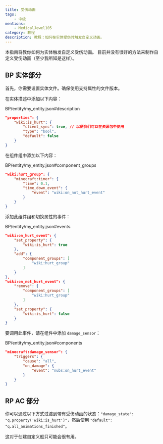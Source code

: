 ```yaml
---
title: 受伤动画
tags:
    - 中级
mentions:
    - MedicalJewel105
category: 教程
description: 教程：如何在实体受伤时触发自定义动画。
---
```


本指南将教你如何为实体触发自定义受伤动画。
目前并没有很好的方法来制作自定义受伤动画（至少我所知是这样）。

## BP 实体部分

首先，你需要设置实体文件。确保使用支持属性的文件版本。

在实体描述中添加以下内容：

<CodeHeader>BP/entity/my_entity.json#description</CodeHeader>

```json
"properties": {
    "wiki:is_hurt": {
        "client_sync": true, // 以便我们可以在资源包中使用
        "type": "bool",
        "default": false
    }
}
```

在组件组中添加以下内容：

<CodeHeader>BP/entity/my_entity.json#component_groups</CodeHeader>

```json
"wiki:hurt_group": {
    "minecraft:timer": {
        "time": 0.1,
        "time_down_event": {
            "event": "wiki:on_not_hurt_event"
        }
    }
}
```

添加此组件组和切换属性的事件：

<CodeHeader>BP/entity/my_entity.json#events</CodeHeader>

```json
"wiki:on_hurt_event": {
    "set_property": {
        "wiki:is_hurt": true
    },
    "add": {
        "component_groups": [
            "wiki:hurt_group"
        ]
    }
},
"wiki:on_not_hurt_event": {
    "remove": {
        "component_groups": [
            "wiki:hurt_group"
        ]
    },
    "set_property": {
        "wiki:is_hurt": false
    }
}
```

要调用此事件，请在组件中添加 `damage_sensor`：

<CodeHeader>BP/entity/my_entity.json#components</CodeHeader>

```json
"minecraft:damage_sensor": {
    "triggers": {
        "cause": "all",
        "on_damage": {
            "event": "nubs:on_hurt_event"
        }
    }
}
```

## RP AC 部分

你可以通过以下方式过渡到带有受伤动画的状态：`"damage_state": "q.property('wiki:is_hurt')"`，然后使用 `"default": "q.all_animations_finished"`。

这对于创建自定义船只可能会很有用。